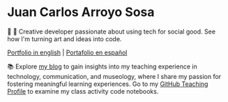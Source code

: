 # Juan Carlos Arroyo Sosa
💾 🎨 Creative developer passionate about using tech for social good. See how I'm turning art and ideas into code. 

[Portfolio in english](https://www.jcarroyos.art/docs/intro) | [Portafolio en español](https://jcarroyos.art/es/docs/intro)

📚 Explore [my blog](https://jcarroyos.art/blog) to gain insights into my teaching experience in technology, communication, and museology, where I share my passion for fostering meaningful learning experiences. Go to  my [GitHub Teaching Profile](https://github.com/jcarroyos-teaching) to examine my class activity code notebooks.
